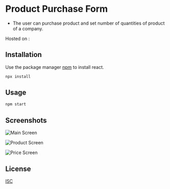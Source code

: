 # Product Purchase Form

- The user can purchase product and set number of quantities of product of a company.

Hosted on : 
## Installation

Use the package manager [npm](https://www.npmjs.com/) to install react.

```bash
npx install
```

## Usage

```js
npm start
```

## Screenshots

![Main Screen](https://ibb.co/k2Zbnnk)

![Product Screen](https://ibb.co/nktZy5r)

![Price Screen](https://ibb.co/30WR4Hk)


## License
[ISC](https://opensource.org/licenses/ISC)